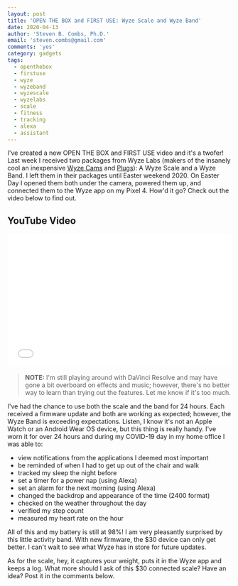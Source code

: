 ```yaml
---
layout: post
title: 'OPEN THE BOX and FIRST USE: Wyze Scale and Wyze Band'
date: 2020-04-13
author: 'Steven B. Combs, Ph.D.'
email: 'steven.combs@gmail.com'
comments: 'yes'
category: gadgets
tags:
  - openthebox
  - firstuse
  - wyze
  - wyzeband
  - wyzescale
  - wyzelabs
  - scale
  - fitness
  - tracking
  - alexa
  - assistant
---
```


I've created a new OPEN THE BOX and FIRST USE video and it's a twofer! Last week I received two packages from Wyze Labs (makers of the insanely cool an inexpensive [Wyze Cams](https://amzn.to/3em85KE) and [Plugs](https://amzn.to/2wCdbS5)): A Wyze Scale and a Wyze Band. I left them in their packages until Easter weekend 2020. On Easter Day I opened them both under the camera, powered them up, and connected them to the Wyze app on my Pixel 4. How'd it go? Check out the video below to find out.

## YouTube Video

<div style="position:relative;padding-top:56.25%;">
  <p><iframe src="link" frameborder="0" allowfullscreen style="position:absolute;top:0;left:0;width:100%;height:100%;"></iframe></p>
</div>

> **NOTE:** I'm still playing around with DaVinci Resolve and may have gone a bit overboard on effects and music; however, there's no better way to learn than trying out the features. Let me know if it's too much.

I've had the chance to use both the scale and the band for 24 hours. Each received a firmware update and both are working as expected; however, the Wyze Band is exceeding expectations. Listen, I know it's not an Apple Watch or an Android Wear OS device, but this thing is really handy. I've worn it for over 24 hours and during my COVID-19 day in my home office I was able to:

* view notifications from the applications I deemed most important
* be reminded of when I had to get up out of the chair and walk
* tracked my sleep the night before
* set a timer for a power nap (using Alexa)
* set an alarm for the next morning (using Alexa)
* changed the backdrop and appearance of the time (2400 format)
* checked on the weather throughout the day
* verified my step count
* measured my heart rate on the hour

All of this and my battery is still at 98%! I am very pleasantly surprised by this little activity band. With new firmware, the $30 device can only get better. I can't wait to see what Wyze has in store for future updates.

As for the scale, hey, it captures your weight, puts it in the Wyze app and keeps a log. What more should I ask of this $30 connected scale? Have an idea? Post it in the comments below.
